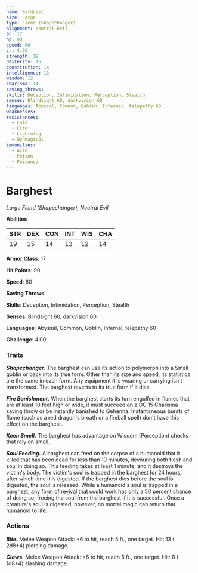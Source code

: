 ```yaml
---
name: Barghest
size: Large
type: Fiend (Shapechanger)
alignment: Neutral Evil
ac: 17
hp: 90
speed: 60
cr: 4.00
strength: 19
dexterity: 15
constitution: 14
intelligence: 13
wisdom: 12
charisma: 14
saving_throws: 
skills: Deception, Intimidation, Perception, Stealth
senses: Blindsight 60, darkvision 60
languages: Abyssal, Common, Goblin, Infernal, telepathy 60
weaknesses:
resistances:
  - Cold
  - Fire
  - Lightning
  - Nonmagical
immunities:
  - Acid
  - Poison
  - Poisoned
---
```


# Barghest

*Large Fiend (Shapechanger), Neutral Evil*

**Abilities**

| STR | DEX | CON | INT | WIS | CHA |
| --- | --- | --- | --- | --- | --- |
| 19 | 15 | 14 | 13 | 12 | 14 |

**Armor Class**: 17

**Hit Points**: 90

**Speed**: 60

**Saving Throws**: 

**Skills**: Deception, Intimidation, Perception, Stealth

**Senses**: Blindsight 60, darkvision 60

**Languages**: Abyssal, Common, Goblin, Infernal, telepathy 60

**Challenge**: 4.00


### Traits
***Shapechanger.*** The barghest can use its action to polymorph into a Small goblin or back into its true form. Other than its size and speed, its statistics are the same in each form. Any equipment it is wearing or carrying isn't transformed. The barghest reverts to its true form if it dies.

***Fire Banishment.*** When the barghest starts its turn engulfed in flames that are at least 10 feet high or wide, it must succeed on a DC 15 Charisma saving throw or be instantly banished to Gehenna. Instantaneous bursts of flame (such as a red dragon's breath or a fireball spell) don't have this effect on the barghest.

***Keen Smell.*** The barghest has advantage on Wisdom (Perception) checks that rely on smell.

***Soul Feeding.*** A barghest can feed on the corpse of a humanoid that it killed that has been dead for less than 10 minutes, devouring both flesh and soul in doing so. This feeding takes at least 1 minute, and it destroys the victim's body. The victim's soul is trapped in the barghest for 24 hours, after which time it is digested. If the barghest dies before the soul is digested, the soul is released. While a humanoid's soul is trapped in a barghest, any form of revival that could work has only a 50 percent chance of doing so, freeing the soul from the barghest if it is successful. Once a creature's soul is digested, however, no mortal magic can return that humanoid to life.


### Actions
***Bite.*** Melee Weapon Attack:  +6 to hit, reach 5 ft., one target. Hit: 13 ( 2d8+4) piercing damage.

***Claws.*** Melee Weapon Attack:  +6 to hit, reach 5 ft., one target. Hit: 8 ( 1d8+4) slashing damage.

